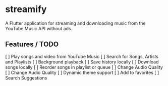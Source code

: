 # streamify

A Flutter application for streaming and downloading music from the YouTube Music API without ads.

## Features / TODO
[ ] Play songs and video from YouTube Music
[ ] Search for Songs, Artists and Playlists
[ ] Background playback
[ ] Save history locally
[ ] Download songs locally
[ ] Reorder songs in playlist or queue
[ ] Change Audio Quality
[ ] Change Audio Quality
[ ] Dynamic theme support
[ ] Add to favorites
[ ] Search Suggestions